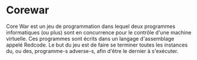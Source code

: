 # Corewar

Core War est un jeu de programmation dans lequel deux programmes informatiques (ou plus) sont en concurrence pour le contrôle d'une machine virtuelle. Ces programmes sont écrits dans un langage d'assemblage appelé Redcode. Le but du jeu est de faire se terminer toutes les instances du, ou des, programme-s adverse-s, afin d'être le dernier à s'exécuter.
